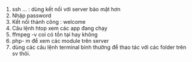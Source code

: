 1. ssh ... : dùng kết nối với server bảo mật hơn
2. Nhập password
3. Kết nối thành công : welcome
4. Câu lệnh htop xem các app đang chạy
5. ffmpeg -v coi có tồn tại hay không
6. php- m để xem các module trên server
7. dùng các câu lệnh terminal bình thường để thao tác với các folder trên sv thôi.
